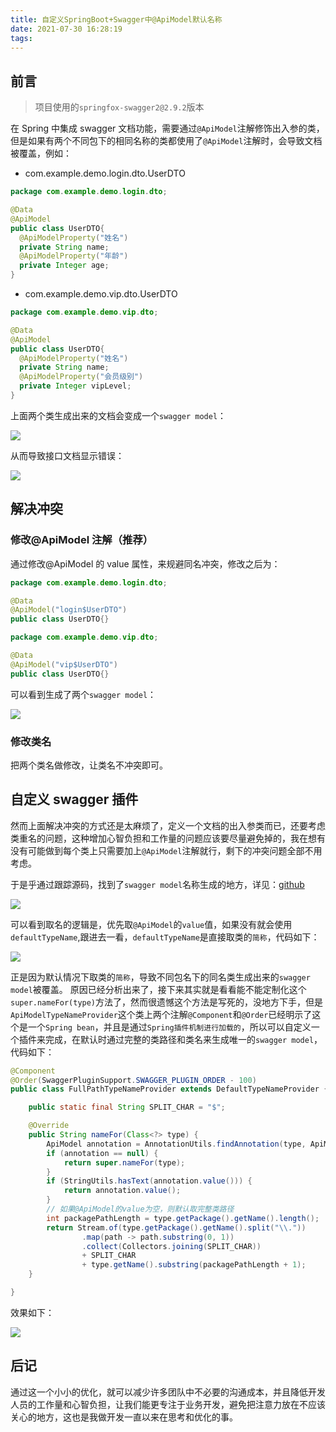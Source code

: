 ```yaml
---
title: 自定义SpringBoot+Swagger中@ApiModel默认名称
date: 2021-07-30 16:28:19
tags:
---
```


## 前言

> 项目使用的`springfox-swagger2@2.9.2`版本

在 Spring 中集成 swagger 文档功能，需要通过`@ApiModel`注解修饰出入参的类，但是如果有两个不同包下的相同名称的类都使用了`@ApiModel`注解时，会导致文档被覆盖，例如：

- com.example.demo.login.dto.UserDTO

```java
package com.example.demo.login.dto;

@Data
@ApiModel
public class UserDTO{
  @ApiModelProperty("姓名")
  private String name;
  @ApiModelProperty("年龄")
  private Integer age;
}
```

- com.example.demo.vip.dto.UserDTO

```java
package com.example.demo.vip.dto;

@Data
@ApiModel
public class UserDTO{
  @ApiModelProperty("姓名")
  private String name;
  @ApiModelProperty("会员级别")
  private Integer vipLevel;
}
```

上面两个类生成出来的文档会变成一个`swagger model`：

![](custom-spring-swagger-apimodel-default-name/2021-07-30-17-49-22.png)

从而导致接口文档显示错误：

![](custom-spring-swagger-apimodel-default-name/2021-07-30-17-53-55.png)

## 解决冲突

### 修改@ApiModel 注解（推荐）

通过修改@ApiModel 的 value 属性，来规避同名冲突，修改之后为：

```java
package com.example.demo.login.dto;

@Data
@ApiModel("login$UserDTO")
public class UserDTO{}
```

```java
package com.example.demo.vip.dto;

@Data
@ApiModel("vip$UserDTO")
public class UserDTO{}
```

可以看到生成了两个`swagger model`：

![](custom-spring-swagger-apimodel-default-name/2021-07-30-18-01-36.png)

### 修改类名

把两个类名做修改，让类名不冲突即可。

## 自定义 swagger 插件

然而上面解决冲突的方式还是太麻烦了，定义一个文档的出入参类而已，还要考虑类重名的问题，这种增加心智负担和工作量的问题应该要尽量避免掉的，我在想有没有可能做到每个类上只需要加上`@ApiModel`注解就行，剩下的冲突问题全部不用考虑。

于是乎通过跟踪源码，找到了`swagger model`名称生成的地方，详见：[github](https://github.com/springfox/springfox/blob/09d4a734b64a216bb5c26c0329f3d15b8276c0e4/springfox-swagger-common/src/main/java/springfox/documentation/swagger/schema/ApiModelTypeNameProvider.java#L38-L43)

![](custom-spring-swagger-apimodel-default-name/2021-08-08-15-02-04.png)

可以看到取名的逻辑是，优先取`@ApiModel`的`value`值，如果没有就会使用`defaultTypeName`,跟进去一看，`defaultTypeName`是直接取类的`简称`，代码如下：

![](custom-spring-swagger-apimodel-default-name/2021-08-08-15-03-16.png)

正是因为默认情况下取类的`简称`，导致不同包名下的同名类生成出来的`swagger model`被覆盖。
原因已经分析出来了，接下来其实就是看看能不能定制化这个`super.nameFor(type)`方法了，然而很遗憾这个方法是写死的，没地方下手，但是`ApiModelTypeNameProvider`这个类上两个注解`@Component`和`@Order`已经明示了这个是一个`Spring bean`，并且是通过`Spring插件机制进行加载的`，所以可以自定义一个插件来完成，在默认时通过完整的类路径和类名来生成唯一的`swagger model`，代码如下：

```java
@Component
@Order(SwaggerPluginSupport.SWAGGER_PLUGIN_ORDER - 100)
public class FullPathTypeNameProvider extends DefaultTypeNameProvider {

    public static final String SPLIT_CHAR = "$";

    @Override
    public String nameFor(Class<?> type) {
        ApiModel annotation = AnnotationUtils.findAnnotation(type, ApiModel.class);
        if (annotation == null) {
            return super.nameFor(type);
        }
        if (StringUtils.hasText(annotation.value())) {
            return annotation.value();
        }
        // 如果@ApiModel的value为空，则默认取完整类路径
        int packagePathLength = type.getPackage().getName().length();
        return Stream.of(type.getPackage().getName().split("\\."))
                .map(path -> path.substring(0, 1))
                .collect(Collectors.joining(SPLIT_CHAR))
                + SPLIT_CHAR
                + type.getName().substring(packagePathLength + 1);
    }

}
```

效果如下：

![](custom-spring-swagger-apimodel-default-name/2021-08-08-15-34-49.png)

## 后记

通过这一个小小的优化，就可以减少许多团队中不必要的沟通成本，并且降低开发人员的工作量和心智负担，让我们能更专注于业务开发，避免把注意力放在不应该关心的地方，这也是我做开发一直以来在思考和优化的事。
